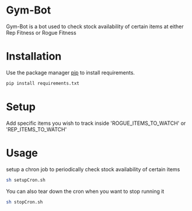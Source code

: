 # Gym-Bot
Gym-Bot is a bot used to check stock availability of certain items at either Rep Fitness or Rogue Fitness

# Installation
Use the package manager [pip](https://pip.pypa.io/en/stable/) to install requirements.

```bash
pip install requirements.txt 
```

# Setup
Add specific items you wish to track inside 'ROGUE_ITEMS_TO_WATCH' or 'REP_ITEMS_TO_WATCH'

# Usage
setup a chron job to periodically check stock availability of certain items
```bash
sh setupCron.sh
```
You can also tear down the cron when you want to stop running it
```bash
sh stopCron.sh
```
